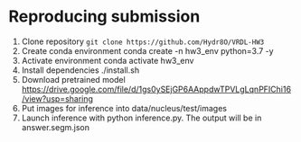 Reproducing submission
=======================
1. Clone repository ```git clone https://github.com/Hydr8O/VRDL-HW3```
2. Create conda environment conda create -n hw3_env python=3.7 -y
3. Activate environment conda activate hw3_env
4. Install dependencies ./install.sh
6. Download pretrained model https://drive.google.com/file/d/1gs0ySEjGP6AAppdwTPVLgLqnPFIChi16/view?usp=sharing
7. Put images for inference into data/nucleus/test/images
8. Launch inference with python inference.py. The output will be in answer.segm.json
